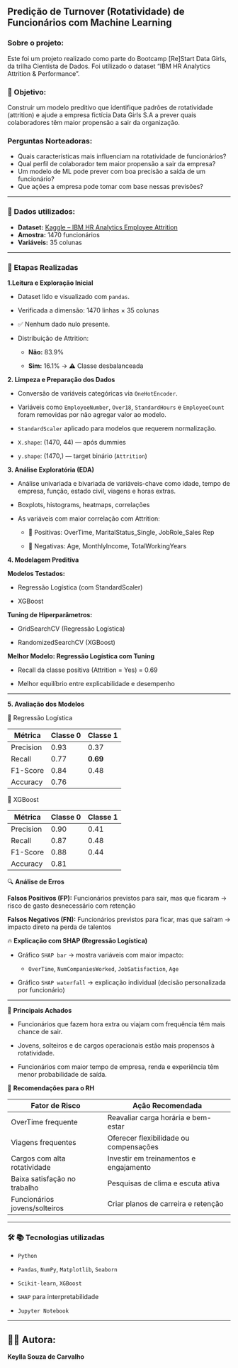 ## Predição de Turnover (Rotatividade) de Funcionários com Machine Learning

### Sobre o projeto:

Este foi um projeto realizado como parte do Bootcamp [Re]Start Data Girls, da trilha Cientista de Dados. Foi utilizado o dataset “IBM HR Analytics Attrition & Performance”.

### 🎯 Objetivo:

Construir um modelo preditivo que identifique padrões de rotatividade (attrition) e ajude a empresa fictícia Data Girls S.A a prever quais colaboradores têm maior propensão a sair da organização.

### Perguntas Norteadoras:

- Quais características mais influenciam na rotatividade de funcionários?
- Qual perfil de colaborador tem maior propensão a sair da empresa?
- Um modelo de ML pode prever com boa precisão a saída de um funcionário?
- Que ações a empresa pode tomar com base nessas previsões?

---

### 📌 Dados utilizados:
- **Dataset:** [Kaggle – IBM HR Analytics Employee Attrition](https://www.kaggle.com/datasets/pavansubhasht/ibm-hr-analytics-attrition-dataset)
- **Amostra:** 1470 funcionários
- **Variáveis:** 35 colunas

---

### 📌 Etapas Realizadas

**1.Leitura e Exploração Inicial**

- Dataset lido e visualizado com ```pandas```.

- Verificada a dimensão: 1470 linhas × 35 colunas

- ✅ Nenhum dado nulo presente.

- Distribuição de Attrition:

    - **Não:** 83.9%

    - **Sim:** 16.1% → ⚠️ Classe desbalanceada

**2. Limpeza e Preparação dos Dados**

- Conversão de variáveis categóricas via ```OneHotEncoder```.

- Variáveis como ```EmployeeNumber```, ```Over18```, ```StandardHours``` e ```EmployeeCount``` foram removidas por não agregar valor ao modelo.

- ```StandardScaler``` aplicado para modelos que requerem normalização.

- ```X.shape```: (1470, 44) — após dummies

- ```y.shape```: (1470,) — target binário (```Attrition```)

**3. Análise Exploratória (EDA)**

- Análise univariada e bivariada de variáveis-chave como idade, tempo de empresa, função, estado civil, viagens e horas extras.

- Boxplots, histograms, heatmaps, correlações

- As variáveis com maior correlação com Attrition:

    - 🔺 Positivas: OverTime, MaritalStatus_Single, JobRole_Sales Rep

    - 🔻 Negativas: Age, MonthlyIncome, TotalWorkingYears

**4. Modelagem Preditiva**

**Modelos Testados:**

- Regressão Logística (com StandardScaler)

- XGBoost


**Tuning de Hiperparâmetros:**

- GridSearchCV (Regressão Logística)

- RandomizedSearchCV (XGBoost)


**Melhor Modelo: Regressão Logística com Tuning**

- Recall da classe positiva (Attrition = Yes) = 0.69

- Melhor equilíbrio entre explicabilidade e desempenho

---

**5. Avaliação dos Modelos**

🎯 Regressão Logística

| Métrica   | Classe 0 | Classe 1 |
| --------- | -------- | -------- |
| Precision | 0.93     | 0.37     |
| Recall    | 0.77     | **0.69** |
| F1-Score  | 0.84     | 0.48     |
| Accuracy  | 0.76     |          |

🎯 XGBoost

| Métrica   | Classe 0 | Classe 1 |
| --------- | -------- | -------- |
| Precision | 0.90     | 0.41     |
| Recall    | 0.87     | 0.48     |
| F1-Score  | 0.88     | 0.44     |
| Accuracy  | 0.81     |          |


🔍 **Análise de Erros**

**Falsos Positivos (FP):** Funcionários previstos para sair, mas que ficaram → risco de gasto desnecessário com retenção

**Falsos Negativos (FN):** Funcionários previstos para ficar, mas que saíram → impacto direto na perda de talentos


🔥 **Explicação com SHAP (Regressão Logística)**

- Gráfico ```SHAP bar``` → mostra variáveis com maior impacto:

    - ```OverTime```, ```NumCompaniesWorked```, ```JobSatisfaction```, ```Age```

- Gráfico ```SHAP waterfall``` → explicação individual (decisão personalizada por funcionário)

---

🧠 **Principais Achados**

- Funcionários que fazem hora extra ou viajam com frequência têm mais chance de sair.

- Jovens, solteiros e de cargos operacionais estão mais propensos à rotatividade.

- Funcionários com maior tempo de empresa, renda e experiência têm menor probabilidade de saída.

📌 **Recomendações para o RH**

| Fator de Risco                | Ação Recomendada                       |
| ----------------------------- | -------------------------------------- |
| OverTime frequente            | Reavaliar carga horária e bem-estar    |
| Viagens frequentes            | Oferecer flexibilidade ou compensações |
| Cargos com alta rotatividade  | Investir em treinamentos e engajamento |
| Baixa satisfação no trabalho  | Pesquisas de clima e escuta ativa      |
| Funcionários jovens/solteiros | Criar planos de carreira e retenção    |

---

### 🛠️ 📚 Tecnologias utilizadas

- ```Python```

- ```Pandas```, ```NumPy```, ```Matplotlib```, ```Seaborn```

- ```Scikit-learn```, ```XGBoost```

- ```SHAP``` para interpretabilidade

- ```Jupyter Notebook```

---

## 🙋‍♀️ Autora:

**Keylla Souza de Carvalho**